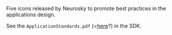 Five icons released by Neurosky to promote best practices in the applications design.

See the `ApplicationStandards.pdf` (=[here][standards]?) in the SDK.

[standards]: https://developer.neurosky.com/docs/doku.php?id=app_standards